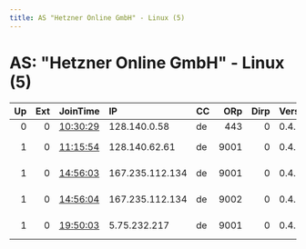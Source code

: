 ```yaml
---
title: AS "Hetzner Online GmbH" - Linux (5)
---
```


# AS: "Hetzner Online GmbH" - Linux (5)

|   Up |   Ext | JoinTime                                                                                              | IP              | CC   |   ORp |   Dirp | Version   | Contact                      | Nickname         |   eFamMembers |
|-----:|------:|:------------------------------------------------------------------------------------------------------|:----------------|:-----|------:|-------:|:----------|:-----------------------------|:-----------------|--------------:|
|    0 |     0 | [10:30:29](https://nusenu.github.io/OrNetStats/w/relay/0B54EDA1B84E8277EC1D063E7B02FFE529D41982.html) | 128.140.0.58    | de   |   443 |      0 | 0.4.7.13  | opx54038@zslsz.com           | FendtFahrerJoe   |             1 |
|    1 |     0 | [11:15:54](https://nusenu.github.io/OrNetStats/w/relay/9FC8C4C4FBDE28442AF1A8F11564BDE2A5425E5B.html) | 128.140.62.61   | de   |  9001 |      0 | 0.4.7.13  | Kavin &lt;kavin-tor AT proto | KavinRelay       |             4 |
|    1 |     0 | [14:56:03](https://nusenu.github.io/OrNetStats/w/relay/B0B0588C560A3F230418612AEDF386449DB81C7E.html) | 167.235.112.134 | de   |  9001 |      0 | 0.4.7.13  | Jonas Hess &lt;tor@jonashess | jhsfifthtorrelay |             6 |
|    1 |     0 | [14:56:04](https://nusenu.github.io/OrNetStats/w/relay/35F3DD400F1CD3A4AFD40D064D85BFAC19C9303D.html) | 167.235.112.134 | de   |  9002 |      0 | 0.4.7.13  | Jonas Hess &lt;tor@jonashess | jhssixthtorrelay |             6 |
|    1 |     0 | [19:50:03](https://nusenu.github.io/OrNetStats/w/relay/C7AEA070980B3F9FF1AB2C9880A2DE672E9008E9.html) | 5.75.232.217    | de   |  9001 |      0 | 0.4.7.13  | 0xFFFFFFFF g3r4x &lt;nobody  | Iztaccihuatl     |             1 |
